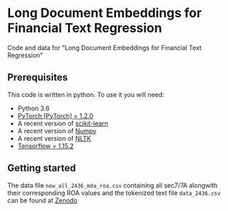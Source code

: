 Long Document Embeddings for Financial Text Regression
===============

Code and data for "Long Document Embeddings for Financial Text Regression"

## Prerequisites
This code is written in python. To use it you will need:
- Python 3.6
- [PyTorch [PyTorch] = 1.2.0](https://pytorch.org/)
- A recent version of [scikit-learn](https://scikit-learn.org/)
- A recent version of [Numpy](http://www.numpy.org)
- A recent version of [NLTK](http://www.nltk.org)
- [Tensorflow = 1.15.2](https://www.tensorflow.org)

## Getting started

The data file ```new_all_2436_mda_roa.csv``` containing all sec7/7A alongwith their corresponding ROA values and the tokenized text file ```data_2436.csv``` can be found at [Zenodo](https://zenodo.org/record/4029317#.X1-2iHXNY5k)
